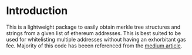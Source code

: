 # Introduction
This is a lightweight package to easily obtain merkle tree structures and strings from a given list of ethereum addresses. This is best suited to be used for whitelisting multiple addresses without having an exhorbitant gas fee. Majority of this code has beeen referenced from the [medium article](https://medium.com/@ItsCuzzo/using-merkle-trees-for-nft-whitelists-523b58ada3f9).